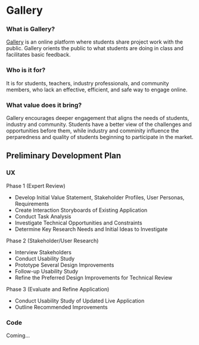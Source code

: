 # Gallery

### What is Gallery?

[Gallery](https://galleries.idew.org) is an online platform where students share project work with the public. Gallery orients the public to what students are doing in class and facilitates basic feedback.

### Who is it for?

It is for students, teachers, industry professionals, and community members, who lack an effective, efficient, and safe way to engage online.

### What value does it bring?

Gallery encourages deeper engagement that aligns the needs of students, industry and community. Students have a better view of the challenges and opportunities before them, while industry and comminity influence the perparedness and quality of students beginning to participate in the market.

## Preliminary Development Plan

### UX
Phase 1 (Expert Review)
- Develop Initial Value Statement, Stakeholder Profiles, User Personas, Requirements
- Create Interaction Storyboards of Existing Application
- Conduct Task Analysis
- Investigate Technical Opportunities and Constraints
- Determine Key Research Needs and Initial Ideas to Investigate

Phase 2 (Stakeholder/User Research)
- Interview Stakeholders
- Conduct Usability Study
- Prototype Several Design Improvements
- Follow-up Usability Study
- Refine the Preferred Design Improvements for Technical Review

Phase 3 (Evaluate and Refine Application)
- Conduct Usability Study of Updated Live Application
- Outline Recommended Improvements

### Code

Coming...

